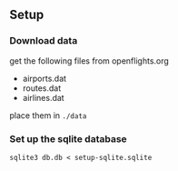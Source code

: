 ## Setup

### Download data 
get the following files from openflights.org
- airports.dat
- routes.dat
- airlines.dat

place them in ```./data```

### Set up the sqlite database
```sqlite3 db.db < setup-sqlite.sqlite```


